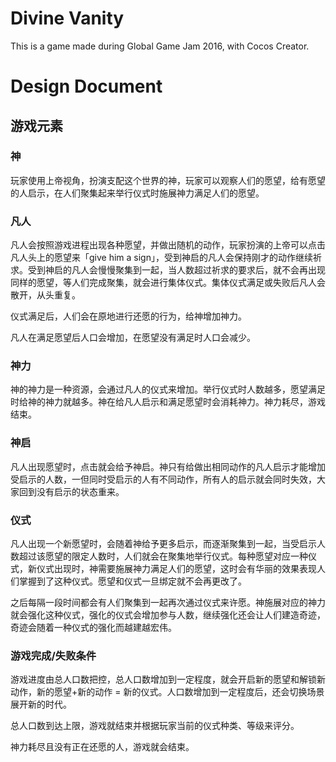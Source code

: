 # Divine Vanity

This is a game made during Global Game Jam 2016, with Cocos Creator.

# Design Document

## 游戏元素

### 神

玩家使用上帝视角，扮演支配这个世界的神，玩家可以观察人们的愿望，给有愿望的人启示，在人们聚集起来举行仪式时施展神力满足人们的愿望。

### 凡人

凡人会按照游戏进程出现各种愿望，并做出随机的动作，玩家扮演的上帝可以点击凡人头上的愿望来「give him a sign」，受到神启的凡人会保持刚才的动作继续祈求。受到神启的凡人会慢慢聚集到一起，当人数超过祈求的要求后，就不会再出现同样的愿望，等人们完成聚集，就会进行集体仪式。集体仪式满足或失败后凡人会散开，从头重复。

仪式满足后，人们会在原地进行还愿的行为，给神增加神力。

凡人在满足愿望后人口会增加，在愿望没有满足时人口会减少。

### 神力

神的神力是一种资源，会通过凡人的仪式来增加。举行仪式时人数越多，愿望满足时给神的神力就越多。神在给凡人启示和满足愿望时会消耗神力。神力耗尽，游戏结束。

### 神启

凡人出现愿望时，点击就会给予神启。神只有给做出相同动作的凡人启示才能增加受启示的人数，一但同时受启示的人有不同动作，所有人的启示就会同时失效，大家回到没有启示的状态重来。

### 仪式

凡人出现一个新愿望时，会随着神给予更多启示，而逐渐聚集到一起，当受启示人数超过该愿望的限定人数时，人们就会在聚集地举行仪式。每种愿望对应一种仪式，新仪式出现时，神需要施展神力满足人们的愿望，这时会有华丽的效果表现人们掌握到了这种仪式。愿望和仪式一旦绑定就不会再更改了。

之后每隔一段时间都会有人们聚集到一起再次通过仪式来许愿。神施展对应的神力就会强化这种仪式，强化的仪式会增加参与人数，继续强化还会让人们建造奇迹，奇迹会随着一种仪式的强化而越建越宏伟。

### 游戏完成/失败条件

游戏进度由总人口数把控，总人口数增加到一定程度，就会开启新的愿望和解锁新动作，新的愿望+新的动作 = 新的仪式。人口数增加到一定程度后，还会切换场景展开新的时代。

总人口数到达上限，游戏就结束并根据玩家当前的仪式种类、等级来评分。

神力耗尽且没有正在还愿的人，游戏就会结束。

